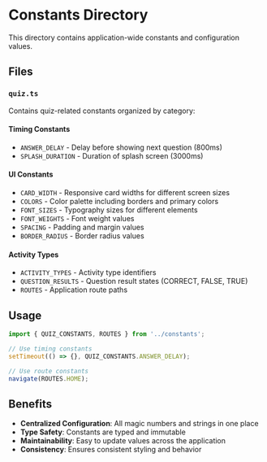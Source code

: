 # Constants Directory

This directory contains application-wide constants and configuration values.

## Files

### `quiz.ts`
Contains quiz-related constants organized by category:

#### Timing Constants
- `ANSWER_DELAY` - Delay before showing next question (800ms)
- `SPLASH_DURATION` - Duration of splash screen (3000ms)

#### UI Constants
- `CARD_WIDTH` - Responsive card widths for different screen sizes
- `COLORS` - Color palette including borders and primary colors
- `FONT_SIZES` - Typography sizes for different elements
- `FONT_WEIGHTS` - Font weight values
- `SPACING` - Padding and margin values
- `BORDER_RADIUS` - Border radius values

#### Activity Types
- `ACTIVITY_TYPES` - Activity type identifiers
- `QUESTION_RESULTS` - Question result states (CORRECT, FALSE, TRUE)
- `ROUTES` - Application route paths

## Usage

```typescript
import { QUIZ_CONSTANTS, ROUTES } from '../constants';

// Use timing constants
setTimeout(() => {}, QUIZ_CONSTANTS.ANSWER_DELAY);

// Use route constants
navigate(ROUTES.HOME);
```

## Benefits

- **Centralized Configuration**: All magic numbers and strings in one place
- **Type Safety**: Constants are typed and immutable
- **Maintainability**: Easy to update values across the application
- **Consistency**: Ensures consistent styling and behavior
